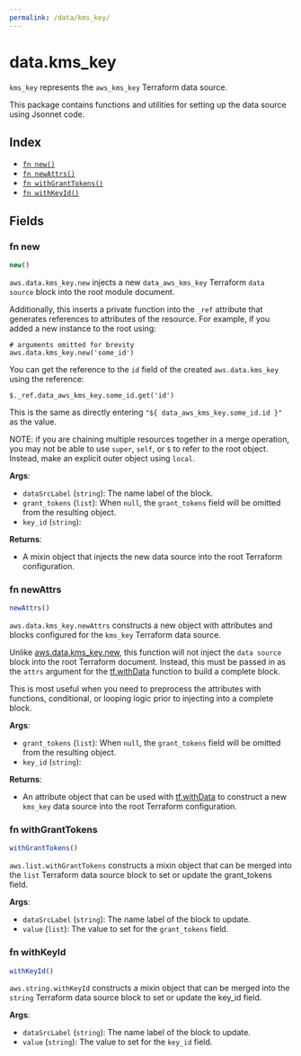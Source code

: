 ```yaml
---
permalink: /data/kms_key/
---
```


# data.kms_key

`kms_key` represents the `aws_kms_key` Terraform data source.



This package contains functions and utilities for setting up the data source using Jsonnet code.


## Index

* [`fn new()`](#fn-new)
* [`fn newAttrs()`](#fn-newattrs)
* [`fn withGrantTokens()`](#fn-withgranttokens)
* [`fn withKeyId()`](#fn-withkeyid)

## Fields

### fn new

```ts
new()
```


`aws.data.kms_key.new` injects a new `data_aws_kms_key` Terraform `data source`
block into the root module document.

Additionally, this inserts a private function into the `_ref` attribute that generates references to attributes of the
resource. For example, if you added a new instance to the root using:

    # arguments omitted for brevity
    aws.data.kms_key.new('some_id')

You can get the reference to the `id` field of the created `aws.data.kms_key` using the reference:

    $._ref.data_aws_kms_key.some_id.get('id')

This is the same as directly entering `"${ data_aws_kms_key.some_id.id }"` as the value.

NOTE: if you are chaining multiple resources together in a merge operation, you may not be able to use `super`, `self`,
or `$` to refer to the root object. Instead, make an explicit outer object using `local`.

**Args**:
  - `dataSrcLabel` (`string`): The name label of the block.
  - `grant_tokens` (`list`):  When `null`, the `grant_tokens` field will be omitted from the resulting object.
  - `key_id` (`string`): 

**Returns**:
- A mixin object that injects the new data source into the root Terraform configuration.


### fn newAttrs

```ts
newAttrs()
```


`aws.data.kms_key.newAttrs` constructs a new object with attributes and blocks configured for the `kms_key`
Terraform data source.

Unlike [aws.data.kms_key.new](#fn-kmskeynew), this function will not inject the `data source`
block into the root Terraform document. Instead, this must be passed in as the `attrs` argument for the
[tf.withData](https://github.com/tf-libsonnet/core/tree/main/docs#fn-withdata) function to build a complete block.

This is most useful when you need to preprocess the attributes with functions, conditional, or looping logic prior to
injecting into a complete block.

**Args**:
  - `grant_tokens` (`list`):  When `null`, the `grant_tokens` field will be omitted from the resulting object.
  - `key_id` (`string`): 

**Returns**:
  - An attribute object that can be used with [tf.withData](https://github.com/tf-libsonnet/core/tree/main/docs#fn-withdata) to construct a new `kms_key` data source into the root Terraform configuration.


### fn withGrantTokens

```ts
withGrantTokens()
```

`aws.list.withGrantTokens` constructs a mixin object that can be merged into the `list`
Terraform data source block to set or update the grant_tokens field.



**Args**:
  - `dataSrcLabel` (`string`): The name label of the block to update.
  - `value` (`list`): The value to set for the `grant_tokens` field.


### fn withKeyId

```ts
withKeyId()
```

`aws.string.withKeyId` constructs a mixin object that can be merged into the `string`
Terraform data source block to set or update the key_id field.



**Args**:
  - `dataSrcLabel` (`string`): The name label of the block to update.
  - `value` (`string`): The value to set for the `key_id` field.

